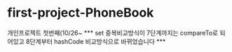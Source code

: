# first-project-PhoneBook
개인프로젝트 첫번째(10/26~
*** set 중복비교방식이 7단계까지는 compareTo로 되어있고 8단계부터 hashCode 비교방식으로 바뀌었습니다 ***
